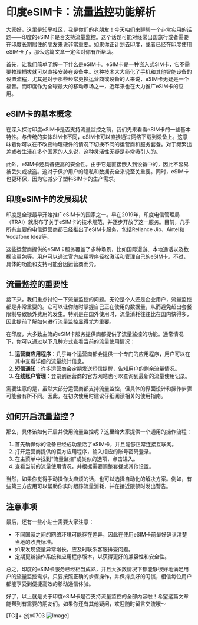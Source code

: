 # 印度eSIM卡：流量监控功能解析

大家好，这里是知乎社区，我是你们的老朋友！今天咱们来聊聊一个非常实用的话题——印度的eSIM卡是否支持流量监控。这个话题可能对经常出国旅行或者需要在印度长期居住的朋友来说非常重要。如果你正计划去印度，或者已经在印度使用eSIM卡了，那么这篇文章一定会对你有所帮助。

首先，让我们简单了解一下什么是eSIM卡。eSIM卡是一种嵌入式SIM卡，它不需要物理插拔就可以直接安装在设备中。这种技术大大简化了手机和其他智能设备的设置流程，尤其是对于那些经常更换运营商或设备的人来说，eSIM卡无疑是一个福音。而印度作为全球最大的移动市场之一，近年来也在大力推广eSIM卡的应用。

## eSIM卡的基本概念

在深入探讨印度eSIM卡是否支持流量监控之前，我们先来看看eSIM卡的一些基本特性。与传统的实体SIM卡不同，eSIM卡可以直接通过网络下载到设备上。这意味着你可以在不改变物理硬件的情况下切换不同的运营商和服务套餐。对于频繁出差或者生活在多个国家的人来说，这种灵活性无疑是非常吸引人的。

此外，eSIM卡还具备更高的安全性。由于它是直接嵌入到设备中的，因此不容易被丢失或被盗。这对于保护用户的隐私和数据安全来说至关重要。同时，eSIM卡也更环保，因为它减少了塑料SIM卡的生产需求。

## 印度eSIM卡的发展现状

印度是全球最早开始推广eSIM卡的国家之一。早在2019年，印度电信管理局（TRAI）就发布了关于eSIM卡的技术规范，并逐步开放了这一服务。目前，几乎所有主要的电信运营商都已经推出了eSIM卡服务，包括Reliance Jio、Airtel和Vodafone Idea等。

这些运营商提供的eSIM卡服务覆盖了多种场景，比如国际漫游、本地通话以及数据流量包等。用户可以通过官方应用程序轻松激活和管理自己的eSIM卡。不过，具体的功能和支持可能会因运营商而异。

## 流量监控的重要性

接下来，我们重点讨论一下流量监控的问题。无论是个人还是企业用户，流量监控都是非常重要的。它可以让你随时掌握自己正在使用的数据量，从而避免超出套餐限制导致额外费用的发生。特别是在国外使用时，流量消耗往往比在国内快得多，因此提前了解如何进行流量监控显得尤为重要。

在印度，大多数主流的eSIM卡服务提供商都提供了流量监控的功能。通常情况下，你可以通过以下几种方式查看当前的流量使用情况：

1. **运营商应用程序**：几乎每个运营商都会提供一个专门的应用程序，用户可以在其中查看详细的流量统计信息。
2. **短信通知**：许多运营商会定期发送短信提醒，告知用户的剩余流量情况。
3. **在线账户管理**：登录到运营商的官方网站也可以查询到最新的流量使用记录。

需要注意的是，虽然大部分运营商都支持流量监控，但具体的界面设计和操作步骤可能会有所不同。因此，在初次使用时建议仔细阅读相关的使用指南。

## 如何开启流量监控？

那么，具体该如何开启并使用流量监控呢？这里给大家提供一个通用的操作流程：

1. 首先确保你的设备已经成功激活了eSIM卡，并且能够正常连接互联网。
2. 打开运营商提供的官方应用程序，输入相应的账号密码登录。
3. 在主菜单中找到“流量监控”或类似的选项，点击进入。
4. 查看当前的流量使用情况，并根据需要调整套餐或其他设置。

当然，如果你觉得手动操作太麻烦的话，也可以选择自动化的解决方案。例如，有些第三方应用可以帮助你实时跟踪流量消耗，并在接近限额时发出警告。

## 注意事项

最后，还有一些小贴士需要大家注意：

- 不同国家之间的网络环境可能存在差异，因此在使用eSIM卡前最好确认清楚当地的收费标准。
- 如果发现流量异常增长，应及时联系客服排查问题。
- 定期更新操作系统和应用程序版本，以获得更好的兼容性和安全性。

总之，印度的eSIM卡服务已经相当成熟，并且大多数情况下都能够很好地满足用户的流量监控需求。只要按照正确的步骤操作，并保持良好的习惯，相信每位用户都能享受到便捷高效的移动通信体验。

好了，以上就是关于印度eSIM卡是否支持流量监控的全部内容啦！希望这篇文章能帮到有需要的朋友们。如果你还有其他疑问，欢迎随时留言交流哦～ 

[TG💪+ @jx0703 ![Image](https://github.com/user-attachments/assets/dbca1d08-cadb-493c-b0ec-ad6f7a83f270)]